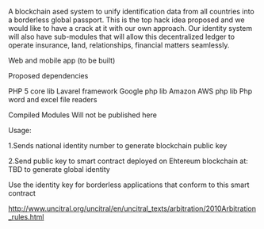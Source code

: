
A blockchain ased system to unify identification data from all countries into a borderless global  passport. This is the top hack idea proposed and we would like to have a crack at it with our own approach. Our identity system will also have sub-modules that will allow this decentralized ledger to operate insurance, land, relationships, financial matters seamlessly.

Web and mobile app (to be built)

Proposed dependencies

PHP 5 core lib
Lavarel framework 
Google php lib
Amazon AWS php lib
Php word and excel file readers

Compiled Modules Will not be published here

Usage:

1.Sends national identity number to generate blockchain public key

2.Send public key to smart contract deployed on Ehtereum blockchain at: TBD to generate global identity

Use the identity key for borderless applications that conform to this smart contract

http://www.uncitral.org/uncitral/en/uncitral_texts/arbitration/2010Arbitration_rules.html



